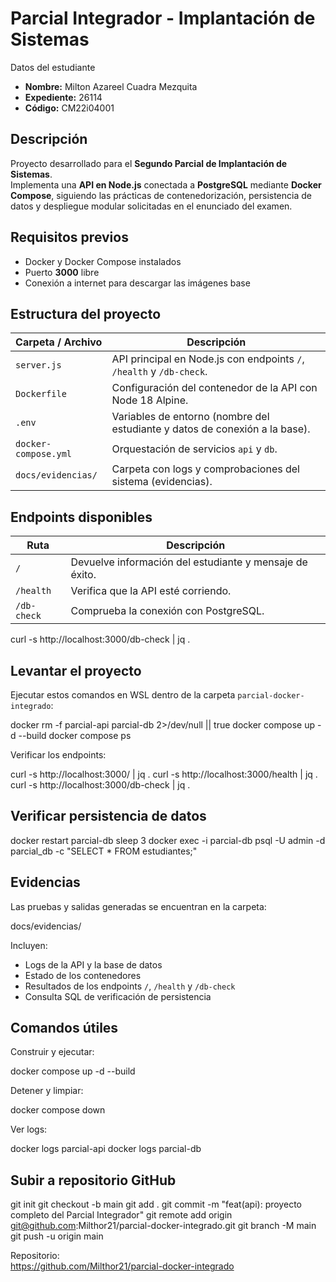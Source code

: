 # Parcial Integrador - Implantación de Sistemas

 Datos del estudiante
- **Nombre:** Milton Azareel Cuadra Mezquita  
- **Expediente:** 26114  
- **Código:** CM22i04001  



## Descripción
Proyecto desarrollado para el **Segundo Parcial de Implantación de Sistemas**.  
Implementa una **API en Node.js** conectada a **PostgreSQL** mediante **Docker Compose**, siguiendo las prácticas de contenedorización, persistencia de datos y despliegue modular solicitadas en el enunciado del examen.



## Requisitos previos
- Docker y Docker Compose instalados  
- Puerto **3000** libre  
- Conexión a internet para descargar las imágenes base  



## Estructura del proyecto

| Carpeta / Archivo | Descripción |
|--------------------|-------------|
| `server.js` | API principal en Node.js con endpoints `/`, `/health` y `/db-check`. |
| `Dockerfile` | Configuración del contenedor de la API con Node 18 Alpine. |
| `.env` | Variables de entorno (nombre del estudiante y datos de conexión a la base). |
| `docker-compose.yml` | Orquestación de servicios `api` y `db`. |
| `docs/evidencias/` | Carpeta con logs y comprobaciones del sistema (evidencias). |


## Endpoints disponibles

| Ruta | Descripción |
|------|--------------|
| `/` | Devuelve información del estudiante y mensaje de éxito. |
| `/health` | Verifica que la API esté corriendo. |
| `/db-check` | Comprueba la conexión con PostgreSQL. |


curl -s http://localhost:3000/db-check | jq .

## Levantar el proyecto

Ejecutar estos comandos en WSL dentro de la carpeta `parcial-docker-integrado`:

docker rm -f parcial-api parcial-db 2>/dev/null || true
docker compose up -d --build
docker compose ps


Verificar los endpoints:

curl -s http://localhost:3000/ | jq .
curl -s http://localhost:3000/health | jq .
curl -s http://localhost:3000/db-check | jq .


## Verificar persistencia de datos


docker restart parcial-db
sleep 3
docker exec -i parcial-db psql -U admin -d parcial_db -c "SELECT * FROM estudiantes;"


## Evidencias

Las pruebas y salidas generadas se encuentran en la carpeta:

docs/evidencias/


Incluyen:
- Logs de la API y la base de datos  
- Estado de los contenedores  
- Resultados de los endpoints `/`, `/health` y `/db-check`  
- Consulta SQL de verificación de persistencia  

## Comandos útiles

Construir y ejecutar:

docker compose up -d --build


Detener y limpiar:

docker compose down


Ver logs:

docker logs parcial-api
docker logs parcial-db


## Subir a repositorio GitHub

git init
git checkout -b main
git add .
git commit -m "feat(api): proyecto completo del Parcial Integrador"
git remote add origin git@github.com:Milthor21/parcial-docker-integrado.git
git branch -M main
git push -u origin main

Repositorio:  
https://github.com/Milthor21/parcial-docker-integrado



